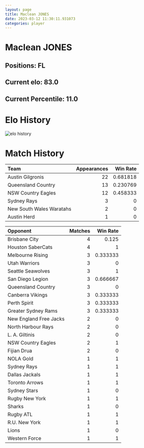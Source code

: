 ```yaml
---  
layout: page  
title: Maclean JONES  
date: 2023-03-12 11:30:11.931073  
categories: player  
---
```

# Maclean JONES

## Positions: FL

## Current elo: 83.0

## Current Percentile: 11.0

# Elo History


![elo history](history_MacleanJONES.png)
# Match History


| Team                     |   Appearances |   Win Rate |
|:-------------------------|--------------:|-----------:|
| Austin Gilgronis         |            22 |   0.681818 |
| Queensland Country       |            13 |   0.230769 |
| NSW Country Eagles       |            12 |   0.458333 |
| Sydney Rays              |             3 |   0        |
| New South Wales Waratahs |             2 |   0        |
| Austin Herd              |             1 |   0        |

| Opponent               |   Matches |   Win Rate |
|:-----------------------|----------:|-----------:|
| Brisbane City          |         4 |   0.125    |
| Houston SaberCats      |         4 |   1        |
| Melbourne Rising       |         3 |   0.333333 |
| Utah Warriors          |         3 |   0        |
| Seattle Seawolves      |         3 |   1        |
| San Diego Legion       |         3 |   0.666667 |
| Queensland Country     |         3 |   0        |
| Canberra Vikings       |         3 |   0.333333 |
| Perth Spirit           |         3 |   0.333333 |
| Greater Sydney Rams    |         3 |   0.333333 |
| New England Free Jacks |         2 |   0        |
| North Harbour Rays     |         2 |   0        |
| L. A. Giltinis         |         2 |   0        |
| NSW Country Eagles     |         2 |   1        |
| Fijian Drua            |         2 |   0        |
| NOLA Gold              |         1 |   1        |
| Sydney Rays            |         1 |   1        |
| Dallas Jackals         |         1 |   1        |
| Toronto Arrows         |         1 |   1        |
| Sydney Stars           |         1 |   0        |
| Rugby New York         |         1 |   1        |
| Sharks                 |         1 |   0        |
| Rugby ATL              |         1 |   1        |
| R.U. New York          |         1 |   1        |
| Lions                  |         1 |   0        |
| Western Force          |         1 |   1        |